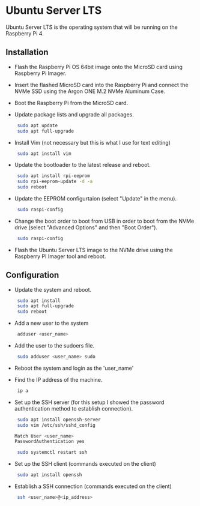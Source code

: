 # Ubuntu Server LTS

Ubuntu Server LTS is the operating system that will be running on the Raspberry Pi 4.

## Installation

- Flash the Raspberry Pi OS 64bit image onto the MicroSD card using Raspberry Pi Imager.
- Insert the flashed MicroSD card into the Raspberry Pi and connect the NVMe SSD using the Argon ONE M.2 NVMe Aluminum Case.
- Boot the Raspberry Pi from the MicroSD card.
- Update package lists and upgrade all packages.

  ```sh
   sudo apt update
   sudo apt full-upgrade
  ```
  
- Install Vim (not necessary but this is what I use for text editing)

  ```sh
   sudo apt install vim
  ```

- Update the bootloader to the latest release and reboot.

  ```sh
   sudo apt install rpi-eeprom
   sudo rpi-eeprom-update -d -a
   sudo reboot
  ```

- Update the EEPROM configurtaion (select "Update" in the menu).

  ```sh
   sudo raspi-config
  ```

- Change the boot order to boot from USB in order to boot from the NVMe drive (select "Advanced Options" and then "Boot Order").

  ```sh
   sudo raspi-config
  ```

- Flash the Ubuntu Server LTS image to the NVMe drive using the Raspberry PI Imager tool and reboot.

## Configuration

- Update the system and reboot.

  ```sh
   sudo apt install
   sudo apt full-upgrade
   sudo reboot
  ```

- Add a new user to the system

  ```sh
   adduser <user_name>
  ```

- Add the user to the sudoers file.

  ```sh
   sudo adduser <user_name> sudo
  ```

- Reboot the system and login as the 'user_name'

- Find the IP address of the machine.

  ```sh
   ip a
  ```

- Set up the SSH server (for this setup I showed the password authentication method to establish connection).

  ```sh
   sudo apt install openssh-server
   sudo vim /etc/ssh/sshd_config
  ```

  ```d
  Match User <user_name>
  PasswordAuthentication yes
  ```
  
  ```sh
   sudo systemctl restart ssh
  ```

- Set up the SSH client (commands executed on the client)

  ```sh
   sudo apt install openssh
  ```

- Establish a SSH connection (commands executed on the client)
  
  ```sh
   ssh <user_name>@<ip_address>
  ```
